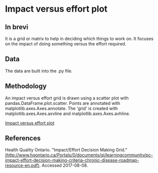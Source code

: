 # Impact versus effort plot

## In brevi

It is a grid or matrix to help in deciding which things to work on. It focuses on the impact of doing something versus the effort required.

## Data

The data are built into the .py file.

## Methodology

An impact versus effort grid is drawn using a scatter plot with pandas.DataFrame.plot.scatter. Points are annotated with matplotlib.axes.Axes.annotate. The 'grid' is created with matplotlib.axes.Axes.axvline and matplotlib.axes.Axes.avhline.

[Impact versus effort plot](impact_effort.svg)

## References

Health Quality Ontario. "Impact/Effort Decision Making Grid." [(http://www.hqontario.ca/Portals/0/documents/qi/learningcommunity/pc-impact-effort-decision-making-criteria-chronic-disease-roadmap-resource-en.pdf)](http://www.hqontario.ca/Portals/0/documents/qi/learningcommunity/pc-impact-effort-decision-making-criteria-chronic-disease-roadmap-resource-en.pdf). Accessed 2017-08-08.
